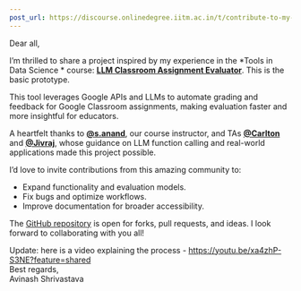 ```yaml
---
post_url: https://discourse.onlinedegree.iitm.ac.in/t/contribute-to-my-open-source-llm-classroom-assignment-evaluator/161214/1
---
```

Dear all,

I’m thrilled to share a project inspired by my experience in the \*Tools in Data Science \* course: [**LLM Classroom Assignment Evaluator**](https://github.com/AvinashShrivastav/LLM_Assignment_Evaluator_GoogleClassroom). This is the basic prototype.

This tool leverages Google APIs and LLMs to automate grading and feedback for Google Classroom assignments, making evaluation faster and more insightful for educators.

A heartfelt thanks to **[@s.anand](/u/s.anand)**, our course instructor, and TAs **[@Carlton](/u/carlton)** and **[@Jivraj](/u/jivraj)**, whose guidance on LLM function calling and real-world applications made this project possible.

I’d love to invite contributions from this amazing community to:

* Expand functionality and evaluation models.
* Fix bugs and optimize workflows.
* Improve documentation for broader accessibility.

The [GitHub repository](https://github.com/AvinashShrivastav/LLM_Assignment_Evaluator_GoogleClassroom) is open for forks, pull requests, and ideas. I look forward to collaborating with you all!

Update: here is a video explaining the process - <https://youtu.be/xa4zhP-S3NE?feature=shared>  
Best regards,  
Avinash Shrivastava